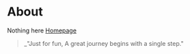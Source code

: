 # About

Nothing here [Homepage](https://alien9.com)

> _"Just for fun, A great journey begins with a single step."